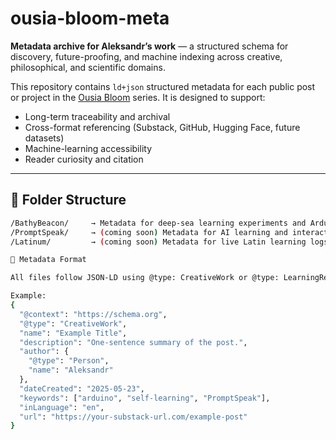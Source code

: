 # ousia-bloom-meta

**Metadata archive for Aleksandr’s work** — a structured schema for discovery, future-proofing, and machine indexing across creative, philosophical, and scientific domains.

This repository contains `ld+json` structured metadata for each public post or project in the [Ousia Bloom](https://your-substack-url.com) series. It is designed to support:

- Long-term traceability and archival
- Cross-format referencing (Substack, GitHub, Hugging Face, future datasets)
- Machine-learning accessibility
- Reader curiosity and citation

---

## 📁 Folder Structure

```bash
/BathyBeacon/     → Metadata for deep-sea learning experiments and Arduino circuit logs  
/PromptSpeak/     → (coming soon) Metadata for AI learning and interaction techniques  
/Latinum/         → (coming soon) Metadata for live Latin learning logs and immersion  

🧠 Metadata Format

All files follow JSON-LD using @type: CreativeWork or @type: LearningResource.

Example:
{
  "@context": "https://schema.org",
  "@type": "CreativeWork",
  "name": "Example Title",
  "description": "One-sentence summary of the post.",
  "author": {
    "@type": "Person",
    "name": "Aleksandr"
  },
  "dateCreated": "2025-05-23",
  "keywords": ["arduino", "self-learning", "PromptSpeak"],
  "inLanguage": "en",
  "url": "https://your-substack-url.com/example-post"
}
